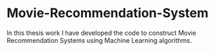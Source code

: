 # Movie-Recommendation-System

In this thesis work I have developed the code to construct Movie Recommendation Systems using Machine Learning algorithms.
